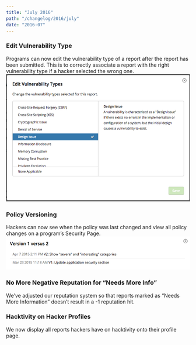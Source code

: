 ```yaml
---
title: "July 2016"
path: "/changelog/2016/july"
date: "2016-07"
---
```


### Edit Vulnerability Type
Programs can now edit the vulnerability type of a report after the report has been submitted. This is to correctly associate a report with the right vulnerability type if a hacker selected the wrong one.
![july_2016_edit_vuln_type](./images/july_2016_edit_vuln_type.png)

### Policy Versioning
Hackers can now see when the policy was last changed and view all policy changes on a program’s Security Page.
![july_policy_versioning](./images/july_2016_policy_versioning.png)

### No More Negative Reputation for “Needs More Info”
We’ve adjusted our reputation system so that reports marked as “Needs More Information” doesn’t result in a -1 reputation hit.

### Hacktivity on Hacker Profiles
We now display all reports hackers have on hacktivity onto their profile page.
